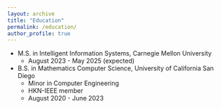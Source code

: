 ```yaml
---
layout: archive
title: "Education"
permalink: /education/
author_profile: true
---
```


[comment]: <> (Education)

[comment]: <> (======)
* M.S. in Intelligent Information Systems, Carnegie Mellon University
  * August 2023 - May 2025 (expected)
* B.S. in Mathematics Computer Science, University of California San Diego
  * Minor in Computer Engineering
  * HKN-IEEE member
  * August 2020 - June 2023
